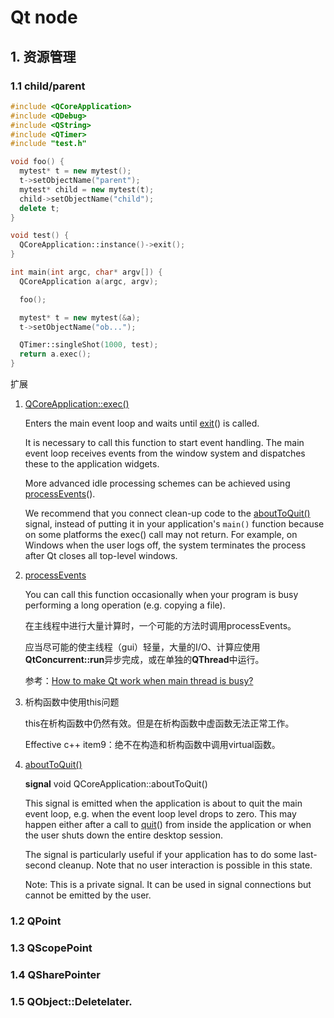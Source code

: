 # Qt node
## 1. 资源管理
### 1.1 child/parent

```c++
#include <QCoreApplication>
#include <QDebug>
#include <QString>
#include <QTimer>
#include "test.h"

void foo() {
  mytest* t = new mytest();
  t->setObjectName("parent");
  mytest* child = new mytest(t);
  child->setObjectName("child");
  delete t;
}

void test() {
  QCoreApplication::instance()->exit();
}

int main(int argc, char* argv[]) {
  QCoreApplication a(argc, argv);

  foo();

  mytest* t = new mytest(&a);
  t->setObjectName("ob...");

  QTimer::singleShot(1000, test);
  return a.exec();
}

```
扩展

1. [QCoreApplication::exec()](https://doc.qt.io/qt-5/qcoreapplication.html#exec)

   Enters the main event loop and waits until [exit](https://doc.qt.io/qt-5/qcoreapplication.html#exit)() is called. 

   It is necessary to call this function to start event handling. The main event loop receives events from the window system and dispatches these to the application widgets.

   More advanced idle processing schemes can be achieved using [processEvents](https://doc.qt.io/qt-5/qcoreapplication.html#processEvents)().

   We recommend that you connect clean-up code to the [aboutToQuit()](https://doc.qt.io/qt-5/qcoreapplication.html#aboutToQuit) signal, instead of putting it in your application's `main()` function because on some platforms the exec() call may not return. For example, on Windows when the user logs off, the system terminates the process after Qt closes all top-level windows. 

   

2. [processEvents](https://doc.qt.io/qt-5/qcoreapplication.html#processEvents)

   You can call this function occasionally when your program is busy performing a long operation (e.g. copying a file).

   在主线程中进行大量计算时，一个可能的方法时调用processEvents。

   应当尽可能的使主线程（gui）轻量，大量的I/O、计算应使用**QtConcurrent::run**异步完成，或在单独的**QThread**中运行。

   参考：[How to make Qt work when main thread is busy?](https://stackoverflow.com/questions/1386043/how-to-make-qt-work-when-main-thread-is-busy)

3. 析构函数中使用this问题

   this在析构函数中仍然有效。但是在析构函数中虚函数无法正常工作。

   Effective c++ item9：绝不在构造和析构函数中调用virtual函数。

4. [aboutToQuit()](https://doc.qt.io/qt-5/qcoreapplication.html#aboutToQuit)

   **signal** void QCoreApplication::aboutToQuit()

   This signal is emitted when the application is about to quit the main event loop, e.g. when the event loop level drops to zero. This may happen either after a call to [quit](qcoreapplication.html#quit)() from inside the application or when the user shuts down the entire desktop session.

   The signal is particularly useful if your application has to do some last-second cleanup. Note that no user interaction is possible in this state.

   Note: This is a private signal. It can be used in signal connections but cannot be emitted by the user.

### 1.2 QPoint



### 1.3 QScopePoint
### 1.4 QSharePointer
### 1.5 QObject::Deletelater.